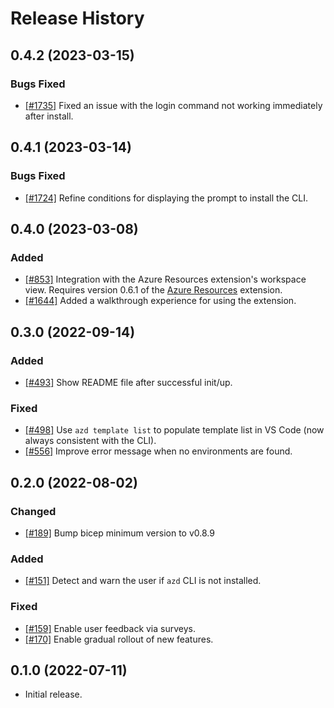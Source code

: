 # Release History

## 0.4.2 (2023-03-15)
### Bugs Fixed
- [[#1735]](https://github.com/Azure/azure-dev/pull/1735) Fixed an issue with the login command not working immediately after install.

## 0.4.1 (2023-03-14)
### Bugs Fixed
- [[#1724]](https://github.com/Azure/azure-dev/pull/1724) Refine conditions for displaying the prompt to install the CLI.

## 0.4.0 (2023-03-08)
### Added
- [[#853]](https://github.com/Azure/azure-dev/pull/853) Integration with the Azure Resources extension's workspace view. Requires version 0.6.1 of the [Azure Resources](https://marketplace.visualstudio.com/items?itemName=ms-azuretools.vscode-azureresourcegroups) extension.
- [[#1644]](https://github.com/Azure/azure-dev/pull/1644) Added a walkthrough experience for using the extension.

## 0.3.0 (2022-09-14)
### Added
- [[#493]](https://github.com/Azure/azure-dev/pull/493) Show README file after successful init/up.

### Fixed
- [[#498]](https://github.com/Azure/azure-dev/pull/498) Use `azd template list` to populate template list in VS Code (now always consistent with the CLI).
- [[#556]](https://github.com/Azure/azure-dev/pull/556) Improve error message when no environments are found.

## 0.2.0 (2022-08-02)

### Changed
- [[#189]](https://github.com/Azure/azure-dev/pull/189) Bump bicep minimum version to v0.8.9

### Added
- [[#151]](https://github.com/Azure/azure-dev/pull/151) Detect and warn the user if `azd` CLI is not installed.

### Fixed
- [[#159]](https://github.com/Azure/azure-dev/pull/159) Enable user feedback via surveys.
- [[#170]](https://github.com/Azure/azure-dev/pull/170) Enable gradual rollout of new features.

## 0.1.0 (2022-07-11)

- Initial release.
